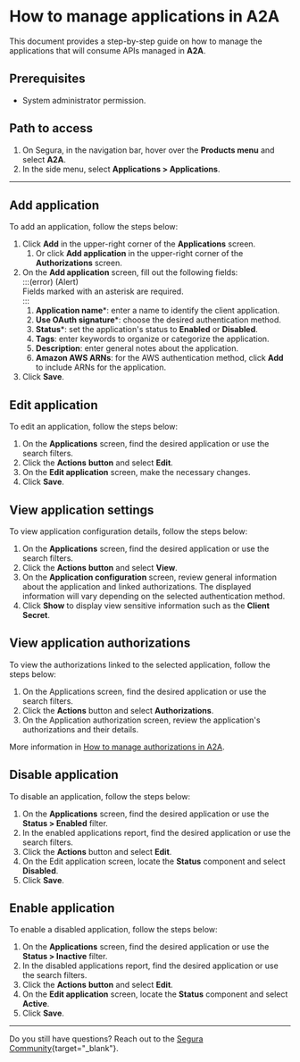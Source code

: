 # How to manage applications in A2A

This document provides a step-by-step guide on how to manage the applications that will consume APIs managed in **A2A**.

## Prerequisites

* System administrator permission.

## Path to access

1. On Segura, in the navigation bar, hover over the **Products menu** and select **A2A**.  
2. In the side menu, select **Applications \> Applications**.

---
## Add application

To add an application, follow the steps below:

1. Click **Add** in the upper-right corner of the **Applications** screen.  
   1. Or click **Add application** in the upper-right corner of the **Authorizations** screen.  
2. On the **Add application** screen, fill out the following fields:  
    :::(error) (Alert)  
    Fields marked with an asterisk are required.  
    :::  
   1. **Application name**\*: enter a name to identify the client application.  
   2. **Use OAuth signature**\*: choose the desired authentication method.  
   3. **Status**\*: set the application's status to **Enabled** or **Disabled**.  
   4. **Tags**: enter keywords to organize or categorize the application.  
   5. **Description**: enter general notes about the application.  
   6. **Amazon AWS ARNs**: for the AWS authentication method, click **Add** to include ARNs for the application.  
3. Click **Save**.

## Edit application

To edit an application, follow the steps below:

1. On the **Applications** screen, find the desired application or use the search filters.  
2. Click the **Actions** **button** and select **Edit**.  
3. On the **Edit application** screen, make the necessary changes.  
4. Click **Save**.

## View application settings

To view application configuration details, follow the steps below:

1. On the **Applications** screen, find the desired application or use the search filters.  
2. Click the **Actions** **button** and select **View**.  
3. On the **Application configuration** screen, review general information about the application and linked authorizations. The displayed information will vary depending on the selected authentication method.  
4. Click **Show** to display view sensitive information such as the **Client Secret**.

## View application authorizations

To view the authorizations linked to the selected application, follow the steps below:

1. On the Applications screen, find the desired application or use the search filters.  
2. Click the **Actions** button and select **Authorizations**.  
3. On the Application authorization screen, review the application's authorizations and their details.

More information in [How to manage authorizations in A2A](/v4/docs/how-to-manage-authorizations-in-a2a).

## Disable application

To disable an application, follow the steps below:

1. On the **Applications** screen, find the desired application or use the **Status \> Enabled** filter.  
2. In the enabled applications report, find the desired application or use the search filters.  
3. Click the **Actions** button and select **Edit**.  
4. On the Edit application screen, locate the **Status** component and select **Disabled**.  
5. Click **Save**.

## Enable application

To enable a disabled application, follow the steps below:

1. On the **Applications** screen, find the desired application or use the **Status \> Inactive** filter.  
2. In the disabled applications report, find the desired application or use the search filters.  
3. Click the **Actions** **button** and select **Edit**.  
4. On the **Edit application** screen, locate the **Status** component and select **Active**.  
5. Click **Save**.

---
Do you still have questions? Reach out to the [Segura Community](https://community.Segura.io/){target="\_blank"}.
